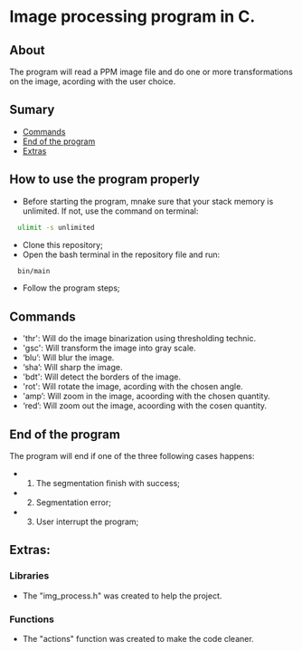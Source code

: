 # Image processing program in C.

## About
The program will read a PPM image file and do one or more transformations on the image, acording with the user choice.

## Sumary
- [Commands](https://github.com/CamposGabriel/image-processing#commands)
- [End of the program](https://github.com/CamposGabriel/image-processing#end-of-the-program)
- [Extras](https://github.com/CamposGabriel/image-processing#extras)

## How to use the program properly
- Before starting the program, mnake sure that your stack memory is unlimited. If not, use the command on terminal:

```bash
  ulimit -s unlimited
```

- Clone this repository;
- Open the bash terminal in the repository file and run:
```bash
  bin/main
```
- Follow the program steps;

## Commands
- 'thr': Will do the image binarization using thresholding technic.
- 'gsc': Will transform the image into gray scale.
- ‘blu’: Will blur the image.
- ‘sha’: Will sharp the image.
- 'bdt': Will detect the borders of the image.
- 'rot': Will rotate the image, acording with the chosen angle.
- 'amp’: Will zoom in the image, acoording with the chosen quantity.
- ‘red’: Will zoom out the image, acoording with the cosen quantity.

## End of the program
The program will end if one of the three following cases happens:
- 1) The segmentation finish with success;
- 2) Segmentation error;
- 3) User interrupt the program;

## Extras:

### Libraries
- The "img_process.h" was created to help the project.

### Functions
- The "actions" function was created to make the code cleaner.
